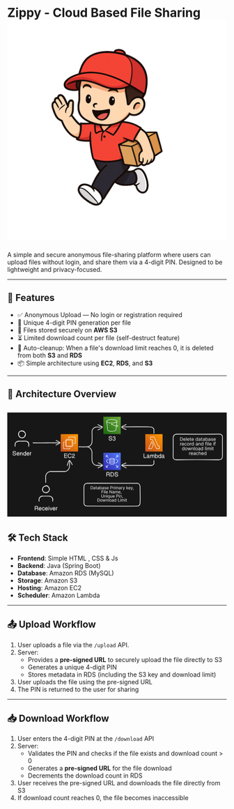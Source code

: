 # Zippy - Cloud Based File Sharing ![Architecture Diagram](assests/Zippy.png)

A simple and secure anonymous file-sharing platform where users can upload files without login, and share them via a 4-digit PIN. Designed to be lightweight and privacy-focused.

---

## 🚀 Features

- ✅ Anonymous Upload — No login or registration required
- 📁 Unique 4-digit PIN generation per file
- 🔐 Files stored securely on **AWS S3**
- ⏳ Limited download count per file (self-destruct feature)
- 🧹 Auto-cleanup: When a file's download limit reaches 0, it is deleted from both **S3** and **RDS**
- 📦 Simple architecture using **EC2**, **RDS**, and **S3**

---

## 📐 Architecture Overview
![Architecture Diagram](assests/Architecture.png)
---

## 🛠️ Tech Stack

- **Frontend**: Simple HTML , CSS & Js
- **Backend**: Java (Spring Boot)
- **Database**: Amazon RDS (MySQL)
- **Storage**: Amazon S3
- **Hosting**: Amazon EC2
- **Scheduler**: Amazon Lambda

---

## 📤 Upload Workflow

1. User uploads a file via the `/upload` API.
2. Server:
   - Provides a **pre-signed URL** to securely upload the file directly to S3
   - Generates a unique 4-digit PIN
   - Stores metadata in RDS (including the S3 key and download limit)
3. User uploads the file using the pre-signed URL
4. The PIN is returned to the user for sharing

---

## 📥 Download Workflow

1. User enters the 4-digit PIN at the `/download` API
2. Server:
   - Validates the PIN and checks if the file exists and download count > 0
   - Generates a **pre-signed URL** for the file download
   - Decrements the download count in RDS
3. User receives the pre-signed URL and downloads the file directly from S3
4. If download count reaches 0, the file becomes inaccessible
